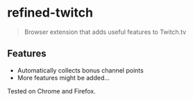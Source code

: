 # refined-twitch

> Browser extension that adds useful features to Twitch.tv

## Features

- Automatically collects bonus channel points
- More features might be added...

Tested on Chrome and Firefox.
